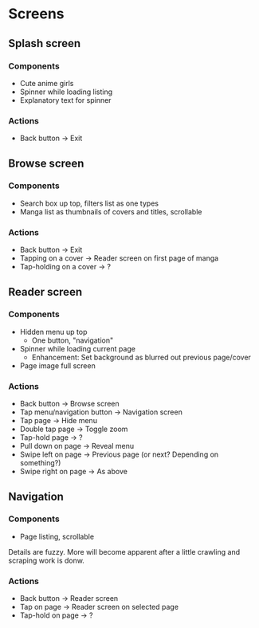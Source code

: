 # Screens

## Splash screen

### Components

* Cute anime girls
* Spinner while loading listing
* Explanatory text for spinner

### Actions

* Back button -> Exit

## Browse screen

### Components

* Search box up top, filters list as one types
* Manga list as thumbnails of covers and titles, scrollable

### Actions

* Back button -> Exit
* Tapping on a cover -> Reader screen on first page of manga
* Tap-holding on a cover -> ?

## Reader screen

### Components

* Hidden menu up top
  * One button, "navigation"
* Spinner while loading current page
  * Enhancement:  Set background as blurred out previous page/cover
* Page image full screen

### Actions

* Back button -> Browse screen
* Tap menu/navigation button -> Navigation screen
* Tap page -> Hide menu
* Double tap page -> Toggle zoom
* Tap-hold page -> ?
* Pull down on page -> Reveal menu
* Swipe left on page -> Previous page (or next?  Depending on something?)
* Swipe right on page -> As above

## Navigation

### Components

* Page listing, scrollable

Details are fuzzy.  More will become apparent after a little crawling and scraping work is donw.

### Actions

* Back button -> Reader screen
* Tap on page -> Reader screen on selected page
* Tap-hold on page -> ?
